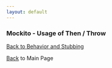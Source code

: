 ```yaml
---
layout: default
---
```


### Mockito - Usage of Then / Throw

[Back to Behavior and Stubbing](mockito-behavior-and-stubbing)

[Back](/mockito-crafting-code) to Main Page
